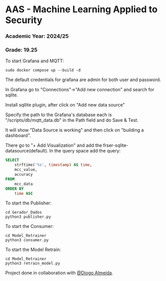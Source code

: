# AAS - Machine Learning Applied to Security

### Academic Year: 2024/25

### Grade: 19.25

To start Grafana and MQTT:

```shell
sudo docker compose up --build -d
```

The default credentials for grafana are admin for both user and password.

In Grafana go to "Connections"->"Add new connection" and search for sqlite.

Install sqllite plugin, after click on "Add new data source"

Specify the path to the Grafana's database each is "/scripts/db/mqtt_data.db" in the Path field and do Save & Test.

It will show "Data Source is working" and then click on "building a dashboard".

There go to "+ Add Visualization" and add the frser-sqlite-datasource(default). In the query space add the query:
```sql
SELECT
    strftime('%s', timestamp) AS time,
    mcc_value,
    accuracy
FROM
    mcc_data
ORDER BY
    time ASC  
```

To start the Publisher:
```shell
cd Gerador_Dados
python3 publisher.py
```

To start the Consumer:
```shell
cd Model_Retrainer
python3 consumer.py
```

To start the Model Retrain:
```shell
cd Model_Retrainer
python3 retrain_model.py
```

Project done in collaboration with [@Diogo Almeida](https://github.com/twisteddi84).